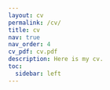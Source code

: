 ```yaml
---
layout: cv
permalink: /cv/
title: cv
nav: true
nav_order: 4
cv_pdf: cv.pdf
description: Here is my cv.
toc:
  sidebar: left
---
```

